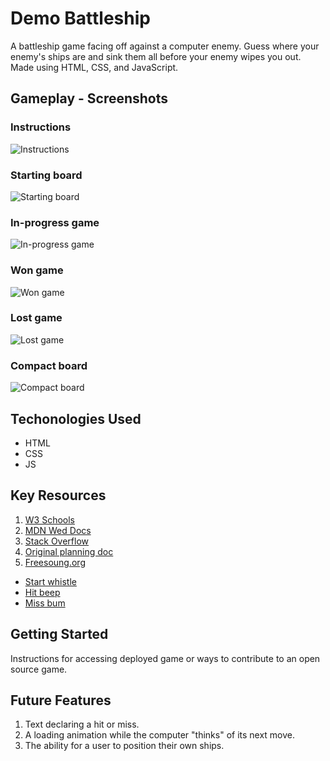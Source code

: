 # Demo Battleship

A battleship game facing off against a computer enemy.  Guess where your enemy's ships are and sink them all before your enemy wipes you out.  Made using HTML, CSS, and JavaScript.


## Gameplay - Screenshots
### Instructions
![Instructions](/assets/screen1.png)

### Starting board
![Starting board](/assets/screen2.png)

### In-progress game
![In-progress game](/assets/screen3.png)

### Won game
![Won game](/assets/screen4.png)

### Lost game
![Lost game](/assets/screen5.png)

### Compact board
![Compact board](/assets/screen6.png)

## Techonologies Used
- HTML
- CSS
- JS


## Key Resources
1. [W3 Schools](https://www.w3schools.com/)
2. [MDN Wed Docs](https://developer.mozilla.org/en-US/)
3. [Stack Overflow](https://stackoverflow.com/)
4. [Original planning doc](./docs/planning.md)
5. [Freesoung.org](https://freesound.org/)
- [Start whistle](https://freesound.org/people/LudwigMueller/sounds/548549/)
- [Hit beep](https://freesound.org/people/Raclure/sounds/405546/)
- [Miss bum](https://freesound.org/people/plasterbrain/sounds/423169/)


## Getting Started
Instructions for accessing deployed game or ways to contribute to an open source game.

## Future Features
1. Text declaring a hit or miss.
2. A loading animation while the computer "thinks" of its next move.
3. The ability for a user to position their own ships.

<!-- A README.md file with these sections:

☐ <Your game's title>: A description of your game. Background info of the game is a nice touch.

☐ Screenshot(s): Images of your actual game.

Note: if you edit your README.md on the github website editor, you can copy and paste image files directly to your markdown.

☐ Technologies Used: List of the technologies used, e.g., JavaScript, HTML, CSS...

☐ Getting Started: In this section include the link to your deployed game and any instructions you deem important.

☐ Next Steps: Planned future enhancements (icebox items).

Note: Don't underestimate the value of a well crafted README.md. The README.md introduces your project to prospective employers and forms their first impression of your work!
 -->
